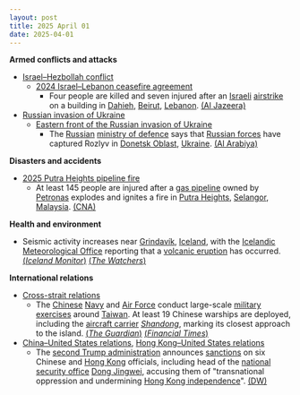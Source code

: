 ```yaml
---
layout: post
title: 2025 April 01
date: 2025-04-01
---
```



**Armed conflicts and attacks**

* [Israel–Hezbollah conflict](https://en.wikipedia.org/wiki/Israel%E2%80%93Hezbollah_conflict_%282023%E2%80%93present%29 "Israel–Hezbollah conflict (2023–present)")
  + [2024 Israel–Lebanon ceasefire agreement](https://en.wikipedia.org/wiki/2024_Israel%E2%80%93Lebanon_ceasefire_agreement "2024 Israel–Lebanon ceasefire agreement")
    - Four people are killed and seven injured after an [Israeli](https://en.wikipedia.org/wiki/Israel "Israel") [airstrike](https://en.wikipedia.org/wiki/Airstrike "Airstrike") on a building in [Dahieh](https://en.wikipedia.org/wiki/Dahieh "Dahieh"), [Beirut](https://en.wikipedia.org/wiki/Beirut "Beirut"), [Lebanon](https://en.wikipedia.org/wiki/Lebanon "Lebanon"). [(Al Jazeera)](https://www.aljazeera.com/news/2025/4/1/israel-bombs-lebanons-beirut-again-testing-fragile-truce-with-hezbollah)
* [Russian invasion of Ukraine](https://en.wikipedia.org/wiki/Russian_invasion_of_Ukraine "Russian invasion of Ukraine")
  + [Eastern front of the Russian invasion of Ukraine](https://en.wikipedia.org/wiki/Eastern_front_of_the_Russian_invasion_of_Ukraine "Eastern front of the Russian invasion of Ukraine")
    - The [Russian](https://en.wikipedia.org/wiki/Russia "Russia") [ministry of defence](https://en.wikipedia.org/wiki/Ministry_of_Defence_%28Russia%29 "Ministry of Defence (Russia)") says that [Russian forces](https://en.wikipedia.org/wiki/Armed_forces_of_Russia "Armed forces of Russia") have captured Rozlyv in [Donetsk Oblast](https://en.wikipedia.org/wiki/Donetsk_Oblast "Donetsk Oblast"), [Ukraine](https://en.wikipedia.org/wiki/Ukraine "Ukraine"). [(Al Arabiya)](https://english.alarabiya.net/News/world/2025/04/01/russian-army-says-it-captures-village-in-eastern-ukraine)

**Disasters and accidents**

* [2025 Putra Heights pipeline fire](https://en.wikipedia.org/wiki/2025_Putra_Heights_pipeline_fire "2025 Putra Heights pipeline fire")
  + At least 145 people are injured after a [gas pipeline](https://en.wikipedia.org/wiki/Gas_pipeline "Gas pipeline") owned by [Petronas](https://en.wikipedia.org/wiki/Petronas "Petronas") explodes and ignites a fire in [Putra Heights](https://en.wikipedia.org/wiki/Putra_Heights "Putra Heights"), [Selangor](https://en.wikipedia.org/wiki/Selangor "Selangor"), [Malaysia](https://en.wikipedia.org/wiki/Malaysia "Malaysia"). [(CNA)](https://www.channelnewsasia.com/asia/puchong-petronas-malaysia-fire-injured-hospitalised-5036801)

**Health and environment**

* Seismic activity increases near [Grindavík](https://en.wikipedia.org/wiki/Grindav%C3%ADk "Grindavík"), [Iceland](https://en.wikipedia.org/wiki/Iceland "Iceland"), with the [Icelandic Meteorological Office](https://en.wikipedia.org/wiki/Icelandic_Meteorological_Office "Icelandic Meteorological Office") reporting that a [volcanic eruption](https://en.wikipedia.org/wiki/Volcanic_eruption "Volcanic eruption") has occurred. [(*Iceland Monitor*)](https://icelandmonitor.mbl.is/news/news/2025/03/28/seismic_activity_increases_near_grindavik_eruption_/) [(*The Watchers*)](https://watchers.news/2025/04/01/volcanic-eruption-reported-near-grindavik-iceland/)

**International relations**

* [Cross-strait relations](https://en.wikipedia.org/wiki/Cross-strait_relations "Cross-strait relations")
  + The [Chinese](https://en.wikipedia.org/wiki/China "China") [Navy](https://en.wikipedia.org/wiki/Chinese_Navy "Chinese Navy") and [Air Force](https://en.wikipedia.org/wiki/Chinese_Air_Force "Chinese Air Force") conduct large-scale [military exercises](https://en.wikipedia.org/wiki/Military_exercise "Military exercise") around [Taiwan](https://en.wikipedia.org/wiki/Taiwan "Taiwan"). At least 19 Chinese warships are deployed, including the [aircraft carrier](https://en.wikipedia.org/wiki/Aircraft_carrier "Aircraft carrier") [*Shandong*](https://en.wikipedia.org/wiki/Chinese_aircraft_carrier_Shandong "Chinese aircraft carrier Shandong"), marking its closest approach to the island. [(*The Guardian*)](https://www.theguardian.com/world/2025/apr/01/china-launches-surprise-military-drills-around-taiwan) [(*Financial Times*)](https://www.ft.com/content/49f45301-4f96-4dec-9157-e2558ed0cb74)
* [China–United States relations](https://en.wikipedia.org/wiki/China%E2%80%93United_States_relations "China–United States relations"), [Hong Kong–United States relations](https://en.wikipedia.org/wiki/Hong_Kong%E2%80%93United_States_relations "Hong Kong–United States relations")
  + The [second Trump administration](https://en.wikipedia.org/wiki/Second_Trump_administration "Second Trump administration") announces [sanctions](https://en.wikipedia.org/wiki/Sanctions "Sanctions") on six Chinese and [Hong Kong](https://en.wikipedia.org/wiki/Hong_Kongers "Hong Kongers") officials, including head of the [national security office](https://en.wikipedia.org/wiki/Office_for_Safeguarding_National_Security "Office for Safeguarding National Security") [Dong Jingwei](https://en.wikipedia.org/wiki/Dong_Jingwei "Dong Jingwei"), accusing them of "transnational oppression and undermining [Hong Kong independence](https://en.wikipedia.org/wiki/Hong_Kong_independence "Hong Kong independence")". [(DW)](https://www.dw.com/en/us-sanctions-6-over-hong-kong-security-crackdown/a-72101752)
